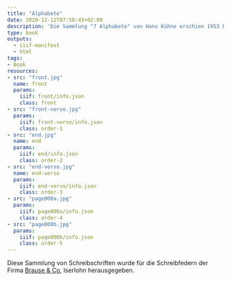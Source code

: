 ```yaml
---
title: "Alphabete"
date: 2020-12-12T07:58:43+02:00
description: 'Die Sammlung "7 Alphabete" von Hans Kühne erschien 1953 bei Brause, Iserlohn. <a class="worldcat" href="http://www.worldcat.org/oclc/73515779">&nbsp;</a>'
type: book
outputs:
  - iiif-manifest
  - html
tags:
- Book
resources:
- src: "front.jpg"
  name: front
  params:
    iiif: front/info.json
    class: front
- src: "front-verso.jpg"
  params:
    iiif: front-verso/info.json
    class: order-1
- src: "end.jpg"
  name: end
  params:
    iiif: end/info.json
    class: order-2
- src: "end-verso.jpg"
  name: end-verso
  params:
    iiif: end-verso/info.json
    class: order-3
- src: "page000a.jpg"
  params:
    iiif: page000a/info.json
    class: order-4
- src: "page000b.jpg"
  params:
    iiif: page000b/info.json
    class: order-5
---
```

Diese Sammlung von Schreibschriften wurde für die Schreibfedern der Firma [Brause & Co](https://de.wikipedia.org/wiki/Brause_(Unternehmen)), Iserlohn herausgegeben.
